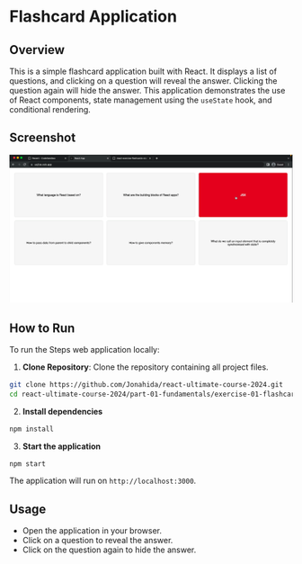 # Flashcard Application

## Overview

This is a simple flashcard application built with React. It displays a list of questions, and clicking on a question will reveal the answer. Clicking the question again will hide the answer. This application demonstrates the use of React components, state management using the `useState` hook, and conditional rendering.

## Screenshot

![Flashcard Application Screenshot](./screenshot.png)

## How to Run

To run the Steps web application locally:

1. **Clone Repository**: Clone the repository containing all project files.

```bash
git clone https://github.com/Jonahida/react-ultimate-course-2024.git
cd react-ultimate-course-2024/part-01-fundamentals/exercise-01-flashcards/
```

2. **Install dependencies**

```bash
npm install
```

3. **Start the application**

```bash
npm start
```

The application will run on `http://localhost:3000`.

## Usage

- Open the application in your browser.
- Click on a question to reveal the answer.
- Click on the question again to hide the answer.
